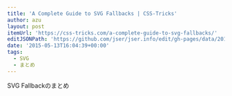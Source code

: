 ```yaml
---
title: 'A Complete Guide to SVG Fallbacks | CSS-Tricks'
author: azu
layout: post
itemUrl: 'https://css-tricks.com/a-complete-guide-to-svg-fallbacks/'
editJSONPath: 'https://github.com/jser/jser.info/edit/gh-pages/data/2015/05/index.json'
date: '2015-05-13T16:04:39+00:00'
tags:
  - SVG
  - まとめ
---
```

SVG Fallbackのまとめ
